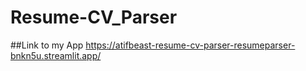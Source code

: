 # Resume-CV_Parser
##Link to my App
https://atifbeast-resume-cv-parser-resumeparser-bnkn5u.streamlit.app/
